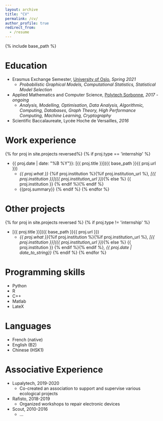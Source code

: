 ```yaml
---
layout: archive
title: "CV"
permalink: /cv/
author_profile: true
redirect_from:
  - /resume
---
```


{% include base_path %}

Education
======
* Erasmus Exchange Semester, [University of Oslo](https://www.uio.no/), *Spring 2021*
  * *Probabilistic Graphical Models, Computational Statistics, Statistical Model Selection*
* Applied Mathematics and Computer Science, [Polytech Sorbonne](https://www.polytech.sorbonne-universite.fr/), *2017 - ongoing*
  * *Analysis, Modelling, Optimisation, Data Analysis, Algorithmic, Computing, Databases, Graph Theory, High Performance Computing, Machine Learning, Cryptography*
* Scientific Baccalaureate, Lycée Hoche de Versailles, *2016*

Work experience
======
{% for proj in site.projects reversed%}
{% if proj.type == 'internship' %}
* {{ proj.date | date: "%B %Y"}}: [{{ proj.title }}]({{ base_path }}{{ proj.url }})
  * *{{ proj.what }}* {%if proj.institution %}{%if proj.institution_url %}*, [{{ proj.institution }}]({{ proj.institution_url }})*{% else %} {{ proj.institution }} {% endif %}{% endif %}
  * {{proj.summary}}
{% endif %}
{% endfor %}

Other projects
======
{% for proj in site.projects reversed %}
{% if proj.type != 'internship' %}
* [{{ proj.title }}]({{ base_path }}{{ proj.url }})
  * *{{ proj.what }}*{%if proj.institution %}{%if proj.institution_url %}*, [{{ proj.institution }}]({{ proj.institution_url }})*{% else %} {{ proj.institution }} {% endif %}{% endif %}*, {{ proj.date | date_to_string}}*
{% endif %}
{% endfor %}

Programming skills
======
* Python
* R
* C++
* Matlab
* LateX

Languages
======
* French (native)
* English (B2)
* Chinese (HSK1)

Associative Experience
======
* Lupalytech, 2019-2020
  * Co-created an association to support and supervise various ecological projects
* Rafisto, 2018-2019
  * Organized workshops to repair electronic devices
* Scout, 2010-2016
  * ...
